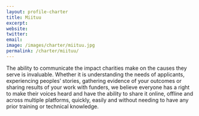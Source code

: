 ```yaml
---
layout: profile-charter
title: Miituu
excerpt: 
website: 
twitter: 
email: 
image: /images/charter/miituu.jpg
permalink: /charter/miituu/
---
```


The ability to communicate the impact charities make on the causes they serve is invaluable. Whether it is understanding the needs of applicants, experiencing peoples’ stories, gathering evidence of your outcomes or sharing results of your work with funders, we believe everyone has a right to make their voices heard and have the ability to share it online, offline and across multiple platforms, quickly, easily and without needing to have any prior training or technical knowledge.
